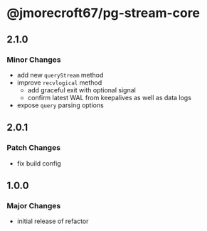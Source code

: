 # @jmorecroft67/pg-stream-core

## 2.1.0

### Minor Changes

- add new `queryStream` method
- improve `recvlogical` method
  - add graceful exit with optional signal
  - confirm latest WAL from keepalives as well as data logs
- expose `query` parsing options

## 2.0.1

### Patch Changes

- fix build config

## 1.0.0

### Major Changes

- initial release of refactor
